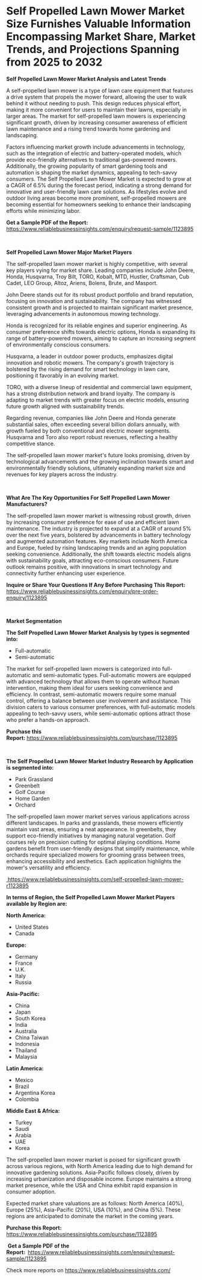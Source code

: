 <p><h1>Self Propelled Lawn Mower Market Size Furnishes Valuable Information Encompassing Market Share, Market Trends, and Projections Spanning from 2025 to 2032</h1></p><p><strong>Self Propelled Lawn Mower Market Analysis and Latest Trends</strong></p>
<p><p>A self-propelled lawn mower is a type of lawn care equipment that features a drive system that propels the mower forward, allowing the user to walk behind it without needing to push. This design reduces physical effort, making it more convenient for users to maintain their lawns, especially in larger areas. The market for self-propelled lawn mowers is experiencing significant growth, driven by increasing consumer awareness of efficient lawn maintenance and a rising trend towards home gardening and landscaping.</p><p>Factors influencing market growth include advancements in technology, such as the integration of electric and battery-operated models, which provide eco-friendly alternatives to traditional gas-powered mowers. Additionally, the growing popularity of smart gardening tools and automation is shaping the market dynamics, appealing to tech-savvy consumers. The Self Propelled Lawn Mower Market is expected to grow at a CAGR of 6.5% during the forecast period, indicating a strong demand for innovative and user-friendly lawn care solutions. As lifestyles evolve and outdoor living areas become more prominent, self-propelled mowers are becoming essential for homeowners seeking to enhance their landscaping efforts while minimizing labor.</p></p>
<p><strong>Get a Sample PDF of the Report:&nbsp;</strong> <a href="https://www.reliablebusinessinsights.com/enquiry/request-sample/1123895?utm_campaign=2534&utm_medium=2&utm_source=Github&utm_content=ia&utm_term=09042025&utm_id=self-propelled-lawn-mower">https://www.reliablebusinessinsights.com/enquiry/request-sample/1123895</a></p>
<p>&nbsp;</p>
<p><strong>Self Propelled Lawn Mower Major Market Players</strong></p>
<p><p>The self-propelled lawn mower market is highly competitive, with several key players vying for market share. Leading companies include John Deere, Honda, Husqvarna, Troy Bilt, TORO, Kobalt, MTD, Hustler, Craftsman, Cub Cadet, LEO Group, Altoz, Ariens, Bolens, Brute, and Masport. </p><p>John Deere stands out for its robust product portfolio and brand reputation, focusing on innovation and sustainability. The company has witnessed consistent growth and is projected to maintain significant market presence, leveraging advancements in autonomous mowing technology.</p><p>Honda is recognized for its reliable engines and superior engineering. As consumer preference shifts towards electric options, Honda is expanding its range of battery-powered mowers, aiming to capture an increasing segment of environmentally conscious consumers.</p><p>Husqvarna, a leader in outdoor power products, emphasizes digital innovation and robotic mowers. The company's growth trajectory is bolstered by the rising demand for smart technology in lawn care, positioning it favorably in an evolving market.</p><p>TORO, with a diverse lineup of residential and commercial lawn equipment, has a strong distribution network and brand loyalty. The company is adapting to market trends with greater focus on electric models, ensuring future growth aligned with sustainability trends.</p><p>Regarding revenue, companies like John Deere and Honda generate substantial sales, often exceeding several billion dollars annually, with growth fueled by both conventional and electric mower segments. Husqvarna and Toro also report robust revenues, reflecting a healthy competitive stance. </p><p>The self-propelled lawn mower market's future looks promising, driven by technological advancements and the growing inclination towards smart and environmentally friendly solutions, ultimately expanding market size and revenues for key players across the industry.</p></p>
<p>&nbsp;</p>
<p><strong>What Are The Key Opportunities For Self Propelled Lawn Mower Manufacturers?</strong></p>
<p><p>The self-propelled lawn mower market is witnessing robust growth, driven by increasing consumer preference for ease of use and efficient lawn maintenance. The industry is projected to expand at a CAGR of around 5% over the next five years, bolstered by advancements in battery technology and augmented automation features. Key markets include North America and Europe, fueled by rising landscaping trends and an aging population seeking convenience. Additionally, the shift towards electric models aligns with sustainability goals, attracting eco-conscious consumers. Future outlook remains positive, with innovations in smart technology and connectivity further enhancing user experience.</p></p>
<p><strong>Inquire or Share Your Questions If Any Before Purchasing This Report:</strong> <a href="https://www.reliablebusinessinsights.com/enquiry/pre-order-enquiry/1123895?utm_campaign=2534&utm_medium=2&utm_source=Github&utm_content=ia&utm_term=09042025&utm_id=self-propelled-lawn-mower">https://www.reliablebusinessinsights.com/enquiry/pre-order-enquiry/1123895</a></p>
<p>&nbsp;</p>
<p><strong>Market Segmentation</strong></p>
<p><strong>The Self Propelled Lawn Mower Market Analysis by types is segmented into:</strong></p>
<p><ul><li>Full-automatic</li><li>Semi-automatic</li></ul></p>
<p><p>The market for self-propelled lawn mowers is categorized into full-automatic and semi-automatic types. Full-automatic mowers are equipped with advanced technology that allows them to operate without human intervention, making them ideal for users seeking convenience and efficiency. In contrast, semi-automatic mowers require some manual control, offering a balance between user involvement and assistance. This division caters to various consumer preferences, with full-automatic models appealing to tech-savvy users, while semi-automatic options attract those who prefer a hands-on approach.</p></p>
<p><strong>Purchase this Report:&nbsp;</strong><a href="https://www.reliablebusinessinsights.com/purchase/1123895?utm_campaign=2534&utm_medium=2&utm_source=Github&utm_content=ia&utm_term=09042025&utm_id=self-propelled-lawn-mower">https://www.reliablebusinessinsights.com/purchase/1123895</a></p>
<p>&nbsp;</p>
<p><strong>The Self Propelled Lawn Mower Market Industry Research by Application is segmented into:</strong></p>
<p><ul><li>Park Grassland</li><li>Greenbelt</li><li>Golf Course</li><li>Home Garden</li><li>Orchard</li></ul></p>
<p><p>The self-propelled lawn mower market serves various applications across different landscapes. In parks and grasslands, these mowers efficiently maintain vast areas, ensuring a neat appearance. In greenbelts, they support eco-friendly initiatives by managing natural vegetation. Golf courses rely on precision cutting for optimal playing conditions. Home gardens benefit from user-friendly designs that simplify maintenance, while orchards require specialized mowers for grooming grass between trees, enhancing accessibility and aesthetics. Each application highlights the mower's versatility and efficiency.</p></p>
<p><a href="https://www.reliablebusinessinsights.com/self-propelled-lawn-mower-r1123895?utm_campaign=2534&utm_medium=2&utm_source=Github&utm_content=ia&utm_term=09042025&utm_id=self-propelled-lawn-mower">&nbsp;https://www.reliablebusinessinsights.com/self-propelled-lawn-mower-r1123895</a></p>
<p><strong>In terms of Region, the Self Propelled Lawn Mower Market Players available by Region are:</strong></p>
<p>
    <p> <strong> North America: </strong>
        <ul>
            <li>United States</li>
            <li>Canada</li>
        </ul>
        </p> 
    <p> <strong> Europe: </strong>
        <ul>
            <li>Germany</li>
            <li>France</li>
            <li>U.K.</li>
            <li>Italy</li>
            <li>Russia</li>
        </ul>
        </p> 
    <p> <strong> Asia-Pacific: </strong>
        <ul>
            <li>China</li>
            <li>Japan</li>
            <li>South Korea</li>
            <li>India</li>
            <li>Australia</li>
            <li>China Taiwan</li>
            <li>Indonesia</li>
            <li>Thailand</li>
            <li>Malaysia</li>
        </ul>
        </p> 
    <p> <strong> Latin America: </strong>
        <ul>
            <li>Mexico</li>
            <li>Brazil</li>
            <li>Argentina Korea</li>
            <li>Colombia</li>
        </ul>
        </p> 
    <p> <strong> Middle East & Africa: </strong>
        <ul>
            <li>Turkey</li>
            <li>Saudi</li>
            <li>Arabia</li>
            <li>UAE</li>
            <li>Korea</li>
        </ul>
    </p>
    </p>
<p><p>The self-propelled lawn mower market is poised for significant growth across various regions, with North America leading due to high demand for innovative gardening solutions. Asia-Pacific follows closely, driven by increasing urbanization and disposable income. Europe maintains a strong market presence, while the USA and China exhibit rapid expansion in consumer adoption. </p><p>Expected market share valuations are as follows: North America (40%), Europe (25%), Asia-Pacific (20%), USA (10%), and China (5%). These regions are anticipated to dominate the market in the coming years.</p></p>
<p><strong>Purchase this Report: </strong><a href="https://www.reliablebusinessinsights.com/purchase/1123895?utm_campaign=2534&utm_medium=2&utm_source=Github&utm_content=ia&utm_term=09042025&utm_id=self-propelled-lawn-mower">https://www.reliablebusinessinsights.com/purchase/1123895</a></p>
<p>&nbsp;<strong>Get a Sample PDF of the Report:&nbsp;&nbsp;</strong><a href="https://www.reliablebusinessinsights.com/enquiry/request-sample/1123895?utm_campaign=2534&utm_medium=2&utm_source=Github&utm_content=ia&utm_term=09042025&utm_id=self-propelled-lawn-mower">https://www.reliablebusinessinsights.com/enquiry/request-sample/1123895</a></p>
<p><strong></strong></p>
<p>Check more reports on <a href="https://www.reliablebusinessinsights.com/?utm_campaign=2534&utm_medium=2&utm_source=Github&utm_content=ia&utm_term=09042025&utm_id=self-propelled-lawn-mower">https://www.reliablebusinessinsights.com/</a></p>